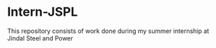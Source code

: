 # Intern-JSPL
This repository consists of work done during my summer internship at Jindal Steel and Power
